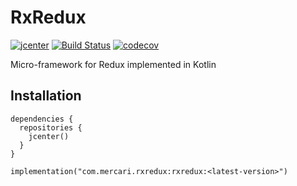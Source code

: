 # RxRedux

[![jcenter](https://api.bintray.com/packages/mercari-inc/maven/rxreduxk/images/download.svg)](https://bintray.com/mercari-inc/maven/rxreduxk/_latestVersion) 
[![Build Status](https://circleci.com/gh/mercari/RxRedux.svg?style=svg)](https://circleci.com/gh/mercari/RxRedux)
[![codecov](https://codecov.io/gh/mercari/rxredux/branch/master/graph/badge.svg)](https://codecov.io/gh/mercari/RxRedux)

Micro-framework for Redux implemented in Kotlin

## Installation

```
dependencies {
  repositories {
    jcenter()
  }
}

implementation("com.mercari.rxredux:rxredux:<latest-version>")
```
